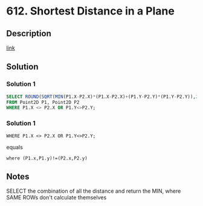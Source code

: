 # 612. Shortest Distance in a Plane

## Description

[link](https://leetcode.com/problems/shortest-distance-in-a-plane/)


## Solution
### Solution 1
```SQL
SELECT ROUND(SQRT(MIN(P1.X-P2.X)*(P1.X-P2.X)+(P1.Y-P2.Y)*(P1.Y-P2.Y)),2) AS shortest
FROM Point2D P1, Point2D P2
WHERE P1.X <> P2.X OR P1.Y<>P2.Y;
```
### Solution 1
```
WHERE P1.X <> P2.X OR P1.Y<>P2.Y;
```
equals

```
where (P1.x,P1.y)!=(P2.x,P2.y)
```

## Notes

SELECT the combination of all the distance and return the MIN, where SAME ROWs don't calculate themselves

